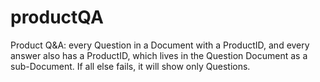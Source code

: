 # productQA
Product Q&amp;A: every Question in a Document with a ProductID, and every answer also has a ProductID, which lives in the Question Document as a sub-Document. If all else fails, it will show only Questions.
